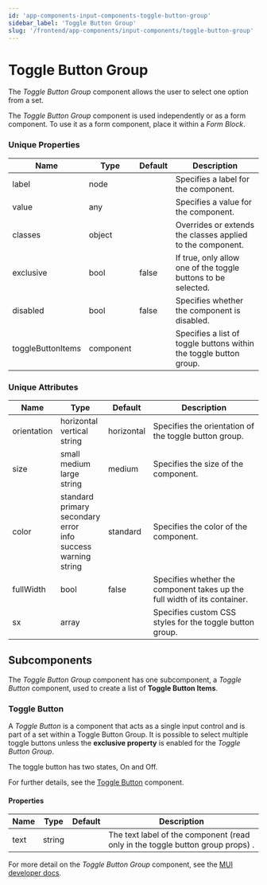 ```yaml
---
id: 'app-components-input-components-toggle-button-group'
sidebar_label: 'Toggle Button Group'
slug: '/frontend/app-components/input-components/toggle-button-group'
---
```


# Toggle Button Group
The *Toggle Button Group* component allows the user to select one option from a set.

The *Toggle Button Group* component is used independently or as a form component. To use it as a form component, place it within a *Form Block*.

### Unique Properties
<table>
<thead>
<tr><th>Name</th><th>Type</th><th>Default</th><th>Description</th></tr>
</thead>
<tbody>
<tr><td>label</td><td>node</td><td></td><td>Specifies a label for the component.</td></tr>
<tr><td>value</td><td>any</td><td></td><td>Specifies a value for the component.</td></tr>
<tr><td>classes</td><td>object</td><td></td><td>Overrides or extends the classes applied to the component.</td></tr>
<tr><td>exclusive</td><td>bool</td><td>false</td><td>If true, only allow one of the toggle buttons to be selected.</td></tr>
<tr><td>disabled</td><td>bool</td><td>false</td><td>Specifies whether the component is disabled.</td></tr>
<tr><td>toggleButtonItems</td><td>component</td><td></td><td>Specifies a list of toggle buttons within the toggle button group. </td></tr>
</tbody>
</table>

### Unique Attributes
<table>
<thead>
<tr><th>Name</th><th>Type</th><th>Default</th><th>Description</th></tr>
</thead>
<tbody>
<tr><td>orientation</td><td>horizontal<br/>vertical<br/>string</td><td>horizontal</td><td>Specifies the orientation of the toggle button group.</td></tr>
<tr><td>size</td><td>small<br/>medium<br/>large<br/>string</td><td>medium</td><td>Specifies the size of the component.</td></tr>
<tr><td>color</td><td>standard<br/>primary<br/>secondary<br/>error<br/>info<br/>success<br/>warning<br/>string</td><td>standard</td><td>Specifies the color of the component.</td></tr>
<tr><td>fullWidth</td><td>bool</td><td>false</td><td>Specifies whether the component takes up the full width of its container.</td></tr>
<tr><td>sx</td><td>array</td><td></td><td>Specifies custom CSS styles for the toggle button group.</td></tr>
</tbody>
</table>

## Subcomponents
The *Toggle Button Group* component has one subcomponent, a *Toggle Button* component, used to create a list of **Toggle Button Items**.

### Toggle Button
 A *Toggle Button* is a component that acts as a single input control and is part of a set within a Toggle Button Group. It is possible to select multiple toggle buttons unless the **exclusive property** is enabled for the *Toggle Button Group*. 
 
 The toggle button has two states, On and Off.
 
 For further details, see the [Toggle Button](./app-components-input-components-toggle-button) component.

#### Properties
<table>
<thead>
<tr><th>Name</th><th>Type</th><th>Default</th><th>Description</th></tr>
</thead>
<tbody>
<tr><td>text</td><td>string</td><td></td><td>The text label of the component (read only in the toggle button group props) .</td></tr>
</tbody>
</table>

For more detail on the *Toggle Button Group* component, see the [MUI developer docs](https://mui.com/material-ui/api/toggle-button-group/).